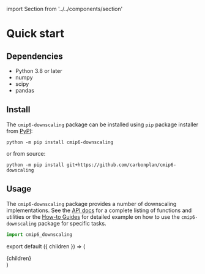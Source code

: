 import Section from '../../components/section'

# Quick start

## Dependencies

- Python 3.8 or later
- numpy
- scipy
- pandas

## Install

The `cmip6-downscaling` package can be installed using `pip` package installer from [PyPI](https://pypi.org/project/cmip6-downscaling/):

```
python -m pip install cmip6-downscaling
```

or from source:

```
python -m pip install git+https://github.com/carbonplan/cmip6-dowscaling
```

## Usage

The `cmip6-downscaling` package provides a number of downscaling implementations. See the [API docs](/api) for a complete listing of functions and utilities or the [How-to Guides](/how-to-guide) for detailed example on how to use the `cmip6-downscaling` package for specific tasks.

```python
import cmip6_downscaling
```

export default ({ children }) => (
  <Section name='Quick Start'>{children}</Section>
)
